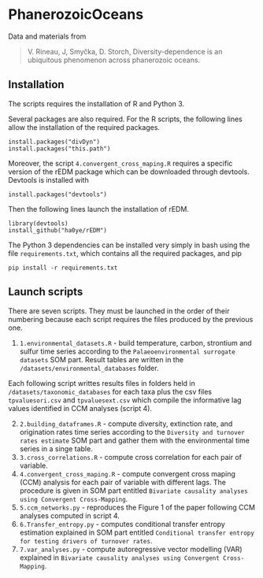 # PhanerozoicOceans
Data and materials from 

> V. Rineau, J, Smyčka, D. Storch, Diversity-dependence is an ubiquitous phenomenon across phanerozoic oceans.

## Installation


The scripts requires the installation of R and Python 3.

Several packages are also required. For the R scripts, the following lines allow the installation of the required packages.
	
```
install.packages("divDyn")
install.packages("this.path")
```

Moreover, the script `4.convergent_cross_maping.R` requires a specific version of the rEDM package which can be downloaded through devtools. Devtools is installed with

```
install.packages("devtools")
```

Then the following lines launch the installation of rEDM.

```
library(devtools)
install_github("ha0ye/rEDM")
```

The Python 3 dependencies can be installed very simply in bash using the file `requirements.txt`, which contains all the required packages, and pip

```
pip install -r requirements.txt
```

## Launch scripts

There are seven scripts. They must be launched in the order of their numbering because each script requires the files produced by the previous one.

1. `1.environmental_datasets.R` - build temperature, carbon, strontium and sulfur time series according to the `Palaeoenvironmental surrogate datasets` SOM part. Result tables are written in the `/datasets/environmental_databases` folder.

Each following script writtes results files in folders held in `/datasets/taxonomic_databases` for each taxa plus the csv files `tpvaluesori.csv` and `tpvaluesext.csv` which compile the informative lag values identified in CCM analyses (script 4).

2. `2.building_dataframes.R` - compute diversity, extinction rate, and origination rates time series according to the `Diversity and turnover rates estimate` SOM part and gather them with the environmental time series in a singe table.
3. `3.cross_correlations.R` - compute cross correlation for each pair of variable.
4. `4.convergent_cross_maping.R` - compute convergent cross maping (CCM) analysis for each pair of variable with different lags. The procedure is given in SOM part entitled `Bivariate causality analyses using Convergent Cross-Mapping`.
5. `5.ccm_networks.py` - reproduces the Figure 1 of the paper following CCM analyses computed in script 4. 
6. `6.Transfer_entropy.py` - computes conditional transfer entropy estimation explained in SOM part entitled `Conditional transfer entropy for testing drivers of turnover rates`.
7. `7.var_analyses.py` - compute autoregressive vector modelling (VAR) explained in `Bivariate causality analyses using Convergent Cross-Mapping`.
